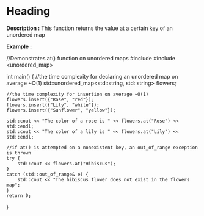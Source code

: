 
# Heading
**Description :** This function returns the value at a certain key of an unordered map

**Example :**

//Demonstrates at() function on unordered maps
#include <iostream>
#include <unordered_map>

int main() {
    //the time complexity for declaring an unordered map on average ~O(1)
    std::unordered_map<std::string, std::string> flowers;

    //the time complexity for insertion on average ~O(1)
    flowers.insert({"Rose", "red"});
    flowers.insert({"Lily", "white"});
    flowers.insert({"Sunflower", "yellow"});

    std::cout << "The color of a rose is " << flowers.at("Rose") << std::endl;
    std::cout << "The color of a lily is " << flowers.at("Lily") << std::endl;

    //if at() is attempted on a nonexistent key, an out_of_range exception is thrown
    try {
        std::cout << flowers.at("Hibiscus");
    }
    catch (std::out_of_range& e) {
        std::cout << "The hibiscus flower does not exist in the flowers map";
    }
    return 0;
}
